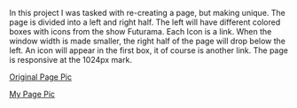 In this project I was tasked with re-creating a page, but making unique. The page is divided into a left and right half. The left will have different colored boxes with icons from the show Futurama. Each Icon is a link. When the window width is made smaller, the right half of the page will drop below the left. An icon will appear in the first box, it of course is another link. The page is responsive at the 1024px mark.

[Original Page Pic](file:///Users/BendersShadow/Turing/code/Static-comps/Static-1/Screen%20Shot%202017-05-22%20at%209.34.58%20PM.png)

[My Page Pic](file:///Users/BendersShadow/Turing/code/Static-comps/Static-1/Screen%20Shot%202017-05-22%20at%209.34.18%20PM.png)
